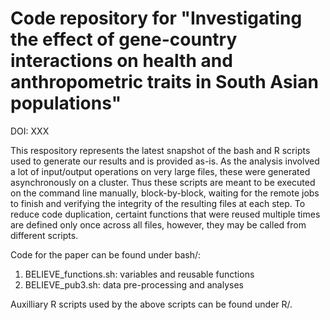 
# Code repository for "Investigating the effect of gene-country interactions on health and anthropometric traits in South Asian populations"

DOI: XXX

This respository represents the latest snapshot of the bash and R scripts used to generate our results and is provided as-is. As the analysis involved a lot of input/output operations on very large files, these were generated asynchronously on a cluster. Thus these scripts are meant to be executed on the command line manually, block-by-block, waiting for the remote jobs to finish and verifying the integrity of the resulting files at each step. To reduce code duplication, certaint functions that were reused multiple times are defined only once across all files, however, they may be called from different scripts.

Code for the paper can be found under bash/: 

1. BELIEVE_functions.sh: variables and reusable functions
2. BELIEVE_pub3.sh: data pre-processing and analyses


Auxilliary R scripts used by the above scripts can be found under R/.

